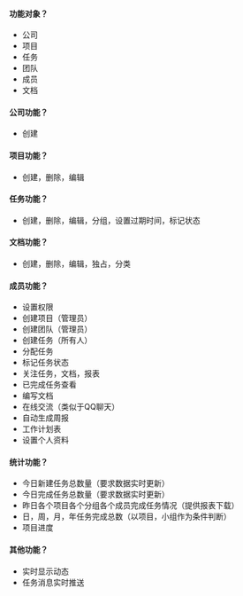 #### 功能对象？
- 公司
- 项目
- 任务
- 团队
- 成员
- 文档

#### 公司功能？
- 创建

#### 项目功能？
- 创建，删除，编辑

#### 任务功能？
- 创建，删除，编辑，分组，设置过期时间，标记状态

#### 文档功能？
- 创建，删除，编辑，独占，分类

#### 成员功能？
- 设置权限
- 创建项目（管理员）
- 创建团队（管理员）
- 创建任务（所有人）
- 分配任务
- 标记任务状态
- 关注任务，文档，报表
- 已完成任务查看
- 编写文档
- 在线交流（类似于QQ聊天）
- 自动生成周报
- 工作计划表
- 设置个人资料

#### 统计功能？
- 今日新建任务总数量（要求数据实时更新）
- 今日完成任务总数量（要求数据实时更新）
- 昨日各个项目各个分组各个成员完成任务情况（提供报表下载）
- 日，周，月，年任务完成总数（以项目，小组作为条件判断）
- 项目进度

#### 其他功能？
- 实时显示动态
- 任务消息实时推送





